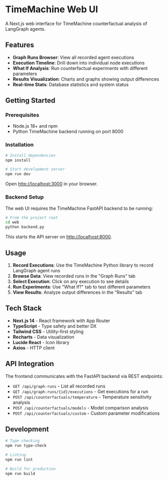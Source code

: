 # TimeMachine Web UI

A Next.js web interface for TimeMachine counterfactual analysis of LangGraph agents.

## Features

- **Graph Runs Browser**: View all recorded agent executions
- **Execution Timeline**: Drill down into individual node executions
- **What If Analysis**: Run counterfactual experiments with different parameters
- **Results Visualization**: Charts and graphs showing output differences
- **Real-time Stats**: Database statistics and system status

## Getting Started

### Prerequisites

- Node.js 18+ and npm
- Python TimeMachine backend running on port 8000

### Installation

```bash
# Install dependencies
npm install

# Start development server
npm run dev
```

Open [http://localhost:3000](http://localhost:3000) in your browser.

### Backend Setup

The web UI requires the TimeMachine FastAPI backend to be running:

```bash
# From the project root
cd web
python backend.py
```

This starts the API server on [http://localhost:8000](http://localhost:8000).

## Usage

1. **Record Executions**: Use the TimeMachine Python library to record LangGraph agent runs
2. **Browse Data**: View recorded runs in the "Graph Runs" tab
3. **Select Execution**: Click on any execution to see details
4. **Run Experiments**: Use "What If?" tab to test different parameters
5. **View Results**: Analyze output differences in the "Results" tab

## Tech Stack

- **Next.js 14** - React framework with App Router
- **TypeScript** - Type safety and better DX
- **Tailwind CSS** - Utility-first styling
- **Recharts** - Data visualization
- **Lucide React** - Icon library
- **Axios** - HTTP client

## API Integration

The frontend communicates with the FastAPI backend via REST endpoints:

- `GET /api/graph-runs` - List all recorded runs
- `GET /api/graph-runs/{id}/executions` - Get executions for a run
- `POST /api/counterfactuals/temperature` - Temperature sensitivity analysis
- `POST /api/counterfactuals/models` - Model comparison analysis
- `POST /api/counterfactuals/custom` - Custom parameter modifications

## Development

```bash
# Type checking
npm run type-check

# Linting
npm run lint

# Build for production
npm run build
```
